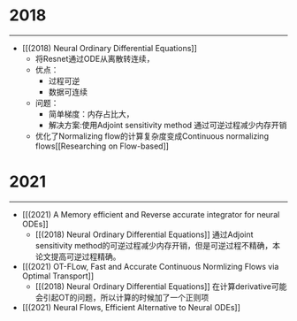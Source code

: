# 2018
---
- [[(2018) Neural Ordinary Differential Equations]]
	- 将Resnet通过ODE从离散转连续，
	- 优点：
		- 过程可逆
		- 数据可连续
	- 问题：
		- 简单梯度：内存占比大，
		- 解决方案:使用Adjoint sensitivity method 通过可逆过程减少内存开销
	- 优化了Normalizing flow的计算复杂度变成Continuous normalizing flows[[Researching on Flow-based]]

# 2021
---
- [[(2021) A Memory efficient and Reverse accurate integrator for neural ODEs]]
	- [[(2018) Neural Ordinary Differential Equations]] 通过Adjoint sensitivity method的可逆过程减少内存开销，但是可逆过程不精确，本论文提高可逆过程精确。
- [[(2021) OT-FLow, Fast and Accurate Continuous Normlizing Flows via Optimal Transport]]
	- [[(2018) Neural Ordinary Differential Equations]] 在计算derivative可能会引起OT的问题，所以计算的时候加了一个正则项
- [[(2021) Neural Flows, Efficient Alternative to Neural ODEs]]